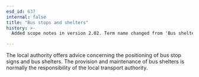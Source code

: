 ```yaml
---
esd_id: 637
internal: false
title: "Bus stops and shelters"
history: >-
  Added scope notes in version 2.02. Term name changed from 'Bus shelters' to 'Transport - bus stops and shelters - positioning' in version 3.00. Name changed to 'Bus stops and shelters' in version 4.00.

---
```


The local authority offers advice concerning the positioning of bus stop signs and bus shelters.  The provision and maintenance of bus shelters is normally the responsibility of the local transport authority.

